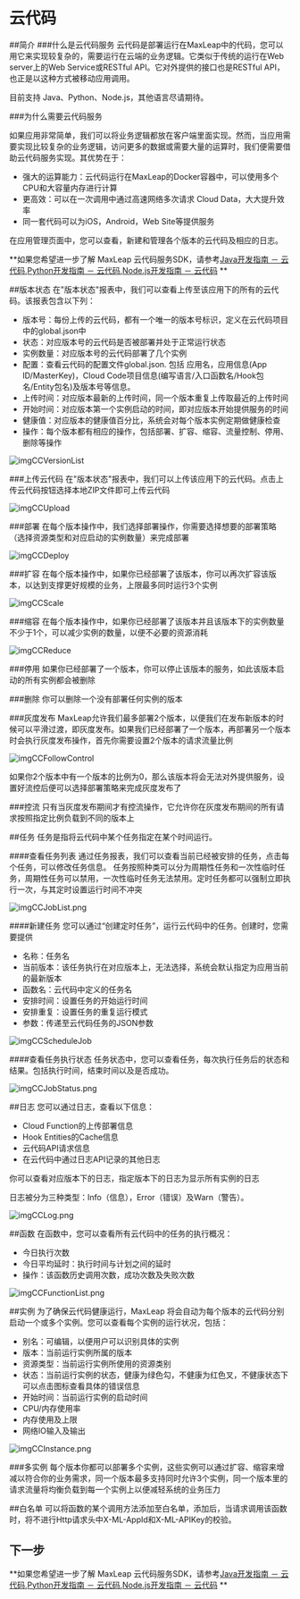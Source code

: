 # 云代码
##简介
###什么是云代码服务
云代码是部署运行在MaxLeap中的代码，您可以用它来实现较复杂的，需要运行在云端的业务逻辑。它类似于传统的运行在Web server上的Web Service或RESTful API。它对外提供的接口也是RESTful API，也正是以这种方式被移动应用调用。

目前支持 Java、Python、Node.js，其他语言尽请期待。

###为什么需要云代码服务

如果应用非常简单，我们可以将业务逻辑都放在客户端里面实现。然而，当应用需要实现比较复杂的业务逻辑，访问更多的数据或需要大量的运算时，我们便需要借助云代码服务实现。其优势在于：

* 强大的运算能力：云代码运行在MaxLeap的Docker容器中，可以使用多个CPU和大容量内存进行计算
* 更高效：可以在一次调用中通过高速网络多次请求 Cloud Data，大大提升效率
* 同一套代码可以为iOS，Android，Web Site等提供服务

在应用管理页面中，您可以查看，新建和管理各个版本的云代码及相应的日志。

**如果您希望进一步了解 MaxLeap 云代码服务SDK，请参考[Java开发指南 － 云代码](ML_DOCS_GUIDE_LINK_PLACEHOLDER_JAVA),[Python开发指南 － 云代码](ML_DOCS_GUIDE_LINK_PLACEHOLDER_PYTHON),[Node.js开发指南 － 云代码](ML_DOCS_GUIDE_LINK_PLACEHOLDER_NODEJS) **

##版本状态
在"版本状态"报表中，我们可以查看上传至该应用下的所有的云代码。该报表包含以下列：

* 版本号：每份上传的云代码，都有一个唯一的版本号标识，定义在云代码项目中的global.json中
* 状态：对应版本号的云代码是否被部署并处于正常运行状态
* 实例数量：对应版本号的云代码部署了几个实例
* 配置：查看云代码的配置文件global.json. 包括 应用名，应用信息(App ID/MasterKey)，Cloud Code项目信息(编写语言/入口函数名/Hook包名/Entity包名)及版本号等信息。
* 上传时间：对应版本最新的上传时间，同一个版本重复上传取最近的上传时间
* 开始时间：对应版本第一个实例启动的时间，即对应版本开始提供服务的时间
* 健康值：对应版本的健康值百分比，系统会对每个版本实例定期做健康检查
* 操作：每个版本都有相应的操作，包括部署、扩容、缩容、流量控制、停用、删除等操作

![imgCCVersionList](../../../images/imgCCVersionList.png)

###上传云代码
在"版本状态"报表中，我们可以上传该应用下的云代码。点击上传云代码按钮选择本地ZIP文件即可上传云代码

![imgCCUpload](../../../images/imgCCUpload.png)

###部署
在每个版本操作中，我们选择部署操作，你需要选择想要的部署策略（选择资源类型和对应启动的实例数量）来完成部署

![imgCCDeploy](../../../images/imgCCDeploy.png)

###扩容
在每个版本操作中，如果你已经部署了该版本，你可以再次扩容该版本，以达到支撑更好规模的业务，上限最多同时运行3个实例

![imgCCScale](../../../images/imgCCScale.png)

###缩容
在每个版本操作中，如果你已经部署了该版本并且该版本下的实例数量不少于1个，可以减少实例的数量，以便不必要的资源消耗

![imgCCReduce](../../../images/imgCCReduce.png)

###停用
如果你已经部署了一个版本，你可以停止该版本的服务，如此该版本启动的所有实例都会被删除

###删除
你可以删除一个没有部署任何实例的版本

###灰度发布
MaxLeap允许我们最多部署2个版本，以便我们在发布新版本的时候可以平滑过渡，即灰度发布。如果我们已经部署了一个版本，再部署另一个版本时会执行灰度发布操作，首先你需要设置2个版本的请求流量比例

![imgCCFollowControl](../../../images/imgCCFollowControl.png)

如果你2个版本中有一个版本的比例为0，那么该版本将会无法对外提供服务，设置好流控后便可以选择部署策略来完成灰度发布了

###控流
只有当灰度发布期间才有控流操作，它允许你在灰度发布期间的所有请求按照指定比例负载到不同的版本上

##任务
任务是指将云代码中某个任务指定在某个时间运行。

####查看任务列表
通过任务报表，我们可以查看当前已经被安排的任务，点击每个任务，可以修改任务信息。
任务按照种类可以分为周期性任务和一次性临时任务，周期性任务可以禁用，一次性临时任务无法禁用。定时任务都可以强制立即执行一次，与其定时设置运行时间不冲突

![imgCCJobList.png](../../../images/imgCCJobList.png)

####新建任务
您可以通过“创建定时任务”，运行云代码中的任务。创建时，您需要提供

* 名称：任务名
* 当前版本：该任务执行在对应版本上，无法选择，系统会默认指定为应用当前的最新版本
* 函数名：云代码中定义的任务名
* 安排时间：设置任务的开始运行时间
* 安排重复：设置任务的重复运行模式
* 参数：传递至云代码任务的JSON参数

![imgCCScheduleJob](../../../images/imgCCScheduleJob.png)

####查看任务执行状态
任务状态中，您可以查看任务，每次执行任务后的状态和结果。包括执行时间，结束时间以及是否成功。

![imgCCJobStatus.png](../../../images/imgCCJobStatus.png)

##日志
您可以通过日志，查看以下信息：

* Cloud Function的上传部署信息
* Hook Entities的Cache信息
* 云代码API请求信息
* 在云代码中通过日志API记录的其他日志

你可以查看对应版本下的日志，指定版本下的日志为显示所有实例的日志

日志被分为三种类型：Info（信息），Error（错误）及Warn（警告）。

![imgCCLog.png](../../../images/imgCCLog.png)

##函数
在函数中，您可以查看所有云代码中的任务的执行概况：

* 今日执行次数
* 今日平均延时：执行时间与计划之间的延时
* 操作：该函数历史调用次数，成功次数及失败次数

![imgCCFunctionList.png](../../../images/imgCCFunctionList.png)

##实例
为了确保云代码健康运行，MaxLeap 将会自动为每个版本的云代码分别启动一个或多个实例。您可以查看每个实例的运行状况，包括：

* 别名：可编辑，以便用户可以识别具体的实例
* 版本：当前运行实例所属的版本
* 资源类型：当前运行实例所使用的资源类别
* 状态：当前运行实例的状态，健康为绿色勾，不健康为红色叉，不健康状态下可以点击图标查看具体的错误信息
* 开始时间：当前运行实例的启动时间
* CPU/内存使用率
* 内存使用及上限
* 网络IO输入及输出

![imgCCInstance.png](../../../images/imgCCInstance.png)

###多实例
每个版本你都可以部署多个实例，这些实例可以通过扩容、缩容来增减以符合你的业务需求，同一个版本最多支持同时允许3个实例，同一个版本里的请求流量将均衡负载到每一个实例上以便减轻系统的业务压力

##白名单
可以将函数的某个调用方法添加至白名单，添加后，当请求调用该函数时，将不进行Http请求头中X-ML-AppId和X-ML-APIKey的校验。

## 下一步

**如果您希望进一步了解 MaxLeap 云代码服务SDK，请参考[Java开发指南 － 云代码](ML_DOCS_GUIDE_LINK_PLACEHOLDER_JAVA),[Python开发指南 － 云代码](ML_DOCS_GUIDE_LINK_PLACEHOLDER_PYTHON),[Node.js开发指南 － 云代码](ML_DOCS_GUIDE_LINK_PLACEHOLDER_NODEJS) **
